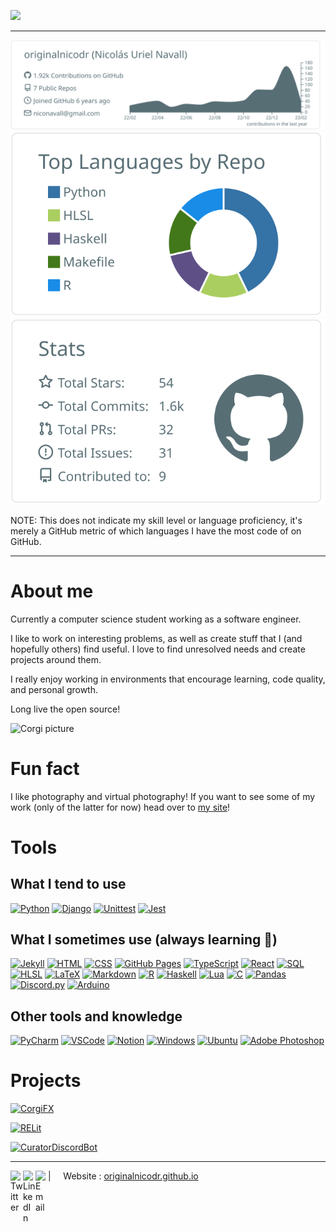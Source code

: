 ![](https://raw.githubusercontent.com/originalnicodr/originalnicodr/main/banner.gif?token=GHSAT0AAAAAABZY5FWU2OPB5H3ZUN47SPT4Y7HZ36Q)

<!-- Banner made with 𝚃𝚢𝚙𝚎𝙸𝚝, 𝚅𝚞𝚎 𝙿𝚊𝚛𝚝𝚒𝚌𝚕𝚎𝙹𝚜 𝚊𝚗𝚍 𝚅𝚞𝚎: https://codesandbox.io/s/readme-intro-gif-forked-truvzj -->

<hr>

<p  align="center">
  <img src="https://raw.githubusercontent.com/originalnicodr/originalnicodr/main/profile-summary-card-output/default/0-profile-details.svg?token=GHSAT0AAAAAABZY5FWUHZCH475KFQAAU2KGY7HVNBQ" alt="github stats"></br>
  <img src="https://raw.githubusercontent.com/originalnicodr/originalnicodr/main/profile-summary-card-output/default/1-repos-per-language.svg?token=GHSAT0AAAAAABZY5FWUDYZHAYGQOX7UT6OCY7HVNXA">
  <img src="https://raw.githubusercontent.com/originalnicodr/originalnicodr/main/profile-summary-card-output/default/3-stats.svg?token=GHSAT0AAAAAABZY5FWULAE3T634OFLU2JI4Y7HVN7Q"></br></p>

NOTE: This does not indicate my skill level or language proficiency, it's merely a GitHub metric of which languages I have the most code of on GitHub.

<hr>

# About me
Currently a computer science student working as a software engineer.

I like to work on interesting problems, as well as create stuff that I (and hopefully others) find useful. I love to find unresolved needs and create projects around them.

I really enjoy working in environments that encourage learning, code quality, and personal growth.

Long live the open source!

![Corgi picture]()

# Fun fact

I like photography and virtual photography! If you want to see some of my work (only of the latter for now) head over to [my site](https://originalnicodr.github.io/virtual-photography/)!

# Tools

## What I tend to use

<a href="#"><img alt="Python" src="https://img.shields.io/badge/Python-14354C.svg?logo=python&logoColor=white"></a>
<a href="#"><img alt="Django" src="https://img.shields.io/badge/django-%23092E20.svg?logo=django&logoColor=white"></a>
<a href="#"><img alt="Unittest" src="https://img.shields.io/badge/-unittest-yellowgreen?logo=python&logoColor=white"></a>
<a href="#"><img alt="Jest" src="https://img.shields.io/badge/-jest-%23C21325?logo=jest&logoColor=white"></a>


## What I sometimes use (always learning 🌱)

<a href="#"><img alt="Jekyll" src="https://img.shields.io/badge/Jekyll-%23CF4647.svg?logo=jekyll&logoColor=white"></a>
<a href="#"><img alt="HTML" src="https://img.shields.io/badge/HTML-E34F26.svg?logo=html5&logoColor=white"></a>
<a href="#"><img alt="CSS" src="https://img.shields.io/badge/CSS-1572B6.svg?logo=css3&logoColor=white"></a>
<a href="#"><img alt="GitHub Pages" src="https://img.shields.io/badge/GitHub%20Pages-327FC7.svg?logo=github&logoColor=white"></a>
<a href="#"><img alt="TypeScript" src="https://img.shields.io/badge/TypeScript-007ACC.svg?logo=typescript&logoColor=white"></a>
<a href="#"><img alt="React" src="https://img.shields.io/badge/React-%2320232a.svg?logo=react&logoColor=%2361DAFB"></a>
<a href="#"><img alt="SQL" src="https://custom-icon-badges.demolab.com/badge/SQL-025E8C.svg?logo=database&logoColor=white"></a>
<a href="#"><img alt="HLSL" src="https://img.shields.io/badge/HLSL-%23CF4647.svg?logo=hlsl&logoColor=white"></a>
<a href="#"><img alt="LaTeX" src="https://img.shields.io/badge/LaTeX-008080.svg?logo=LaTeX&logoColor=white"></a>
<a href="#"><img alt="Markdown" src="https://img.shields.io/badge/Markdown-000000.svg?logo=markdown&logoColor=white"></a>
<a href="#"><img alt="R" src="https://img.shields.io/badge/R-276DC3.svg?logo=r&logoColor=white"></a>
<a href="#"><img alt="Haskell" src="https://img.shields.io/badge/Haskell-5e5086?logo=haskell&logoColor=white"></a>
<a href="#"><img alt="Lua" src="https://img.shields.io/badge/lua-%232C2D72.svg?logo=lua&logoColor=white"></a>
<a href="#"><img alt="C" src="https://custom-icon-badges.demolab.com/badge/C-03599C.svg?logo=c-in-hexagon&logoColor=white"></a>
<a href="#"><img alt="Pandas" src="https://img.shields.io/badge/Pandas-150458.svg?logo=pandas&logoColor=white"></a>
<a href="#"><img alt="Discord.py" src="https://custom-icon-badges.demolab.com/badge/Discord.py-0d1620.svg?logo=dpy"></a>
<a href="#"><img alt="Arduino" src="https://img.shields.io/badge/-Arduino-00979D?logo=Arduino&logoColor=white"></a>

## Other tools and knowledge

<a href="#"><img alt="PyCharm" src="https://img.shields.io/badge/pycharm-143?logo=pycharm&logoColor=black&color=black&labelColor=green"></a>
<a href="#"><img alt="VSCode" src="https://img.shields.io/badge/Visual%20Studio%20Code-0078d7.svg?logo=visual-studio-code&logoColor=white"></a>
<a href="#"><img alt="Notion" src="https://img.shields.io/badge/Notion-010101.svg?logo=notion&logoColor=white"></a>
<a href="#"><img alt="Windows" src="https://img.shields.io/badge/Windows-0078D6?logo=windows&logoColor=white"></a>
<a href="#"><img alt="Ubuntu" src="https://img.shields.io/badge/Ubuntu-E95420?logo=ubuntu&logoColor=white"></a>
<a href="#"><img alt="Adobe Photoshop" src="https://img.shields.io/badge/Photoshop-%2331A8FF.svg?logo=adobe%20photoshop&logoColor=white"></a>

# Projects

[![CorgiFX](https://github-readme-stats.vercel.app/api/pin/?username=originalnicodr&repo=CorgiFX)](https://github.com/originalnicodr/CorgiFX)

[![RELit](https://github-readme-stats.vercel.app/api/pin/?username=originalnicodr&repo=RELit)](https://github.com/originalnicodr/RELit)

[![CuratorDiscordBot](https://github-readme-stats.vercel.app/api/pin/?username=originalnicodr&repo=CuratorDiscordBot)](https://github.com/originalnicodr/CuratorDiscordBot)


<!--
**originalnicodr/originalnicodr** is a ✨ _special_ ✨ repository because its `README.md` (this file) appears on your GitHub profile.

Here are some ideas to get you started:

- 🔭 I’m currently working on ...
- 🌱 I’m currently learning ...
- 👯 I’m looking to collaborate on ...
- 🤔 I’m looking for help with ...
- 💬 Ask me about ...
- 📫 How to reach me: ...
- 😄 Pronouns: ...
- ⚡ Fun fact: ...
-->


--- 
<a href="https://twitter.com/originalnicodr">
  <img align="left" alt="Twitter" width="20px" src="https://simpleicons.now.sh/twitter/4e8ade" />
</a>

<a href="https://www.linkedin.com/in/nicol%C3%A1s-uriel-navall-b38022174/">
  <img align="left" alt="LinkedIn" width="20px" src="https://simpleicons.now.sh/linkedin/4e8ade" />
</a>

<a href="mailto:niconavall@gmail.com">
  <img align="left" alt="Email" width="20px" src="https://simpleicons.now.sh/gmail/4e8ade" />
</a>

| &nbsp;&nbsp;&nbsp; Website : [originalnicodr.github.io](https://originalnicodr.github.io)